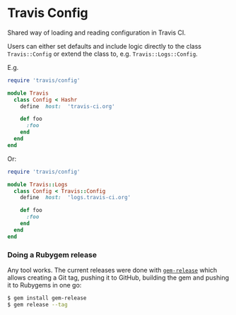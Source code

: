 # Travis Config

Shared way of loading and reading configuration in Travis CI.

Users can either set defaults and include logic directly to the class
`Travis::Config` or extend the class to, e.g. `Travis::Logs::Config`.

E.g.

```ruby
require 'travis/config'

module Travis
  class Config < Hashr
    define  host:  'travis-ci.org'

    def foo
      :foo
    end
  end
end
```

Or:

```ruby
require 'travis/config'

module Travis::Logs
  class Config < Travis::Config
    define  host:  'logs.travis-ci.org'

    def foo
      :foo
    end
  end
end
```

### Doing a Rubygem release

Any tool works. The current releases were done with
[`gem-release`](https://github.com/svenfuchs/gem-release) which allows creating
a Git tag, pushing it to GitHub, building the gem and pushing it to Rubygems in
one go:

```bash
$ gem install gem-release
$ gem release --tag
```
